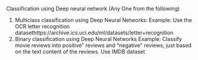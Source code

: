 Classification using Deep neural network (Any One from the following)
1. Multiclass classification using Deep Neural Networks: Example: Use the OCR letter
recognition datasethttps://archive.ics.uci.edu/ml/datasets/letter+recognition
2. Binary classification using Deep Neural Networks Example: Classify movie reviews into
positive" reviews and "negative" reviews, just based on the text content of the reviews.
Use IMDB dataset
